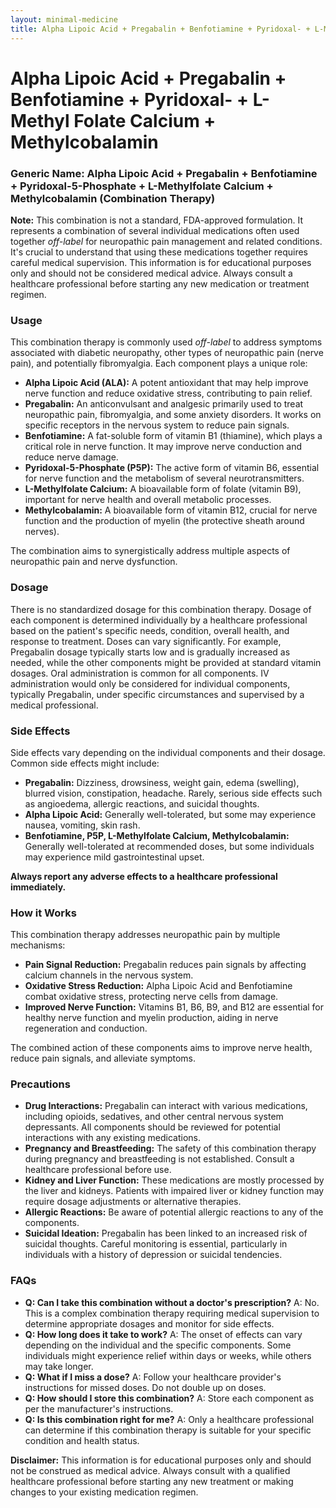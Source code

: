 ```yaml
---
layout: minimal-medicine
title: Alpha Lipoic Acid + Pregabalin + Benfotiamine + Pyridoxal- + L-Methyl Folate Calcium + Methylcobalamin
---
```


# Alpha Lipoic Acid + Pregabalin + Benfotiamine + Pyridoxal- + L-Methyl Folate Calcium + Methylcobalamin
### Generic Name:  Alpha Lipoic Acid + Pregabalin + Benfotiamine + Pyridoxal-5-Phosphate + L-Methylfolate Calcium + Methylcobalamin (Combination Therapy)


**Note:**  This combination is not a standard, FDA-approved formulation.  It represents a combination of several individual medications often used together *off-label* for neuropathic pain management and related conditions.  It's crucial to understand that using these medications together requires careful medical supervision.  This information is for educational purposes only and should not be considered medical advice.  Always consult a healthcare professional before starting any new medication or treatment regimen.


### Usage

This combination therapy is commonly used *off-label* to address symptoms associated with diabetic neuropathy, other types of neuropathic pain (nerve pain), and potentially fibromyalgia.  Each component plays a unique role:

* **Alpha Lipoic Acid (ALA):** A potent antioxidant that may help improve nerve function and reduce oxidative stress, contributing to pain relief.
* **Pregabalin:** An anticonvulsant and analgesic primarily used to treat neuropathic pain, fibromyalgia, and some anxiety disorders. It works on specific receptors in the nervous system to reduce pain signals.
* **Benfotiamine:** A fat-soluble form of vitamin B1 (thiamine), which plays a critical role in nerve function.  It may improve nerve conduction and reduce nerve damage.
* **Pyridoxal-5-Phosphate (P5P):** The active form of vitamin B6, essential for nerve function and the metabolism of several neurotransmitters.
* **L-Methylfolate Calcium:**  A bioavailable form of folate (vitamin B9), important for nerve health and overall metabolic processes.
* **Methylcobalamin:** A bioavailable form of vitamin B12, crucial for nerve function and the production of myelin (the protective sheath around nerves).

The combination aims to synergistically address multiple aspects of neuropathic pain and nerve dysfunction.


### Dosage

There is no standardized dosage for this combination therapy.  Dosage of each component is determined individually by a healthcare professional based on the patient's specific needs, condition, overall health, and response to treatment.  Doses can vary significantly.  For example, Pregabalin dosage typically starts low and is gradually increased as needed, while the other components might be provided at standard vitamin dosages.  Oral administration is common for all components.  IV administration would only be considered for individual components, typically Pregabalin, under specific circumstances and supervised by a medical professional.


### Side Effects

Side effects vary depending on the individual components and their dosage.  Common side effects might include:

* **Pregabalin:** Dizziness, drowsiness, weight gain, edema (swelling), blurred vision, constipation, headache.  Rarely, serious side effects such as angioedema, allergic reactions, and suicidal thoughts.
* **Alpha Lipoic Acid:**  Generally well-tolerated, but some may experience nausea, vomiting, skin rash.
* **Benfotiamine, P5P, L-Methylfolate Calcium, Methylcobalamin:**  Generally well-tolerated at recommended doses, but some individuals may experience mild gastrointestinal upset.

**Always report any adverse effects to a healthcare professional immediately.**


### How it Works

This combination therapy addresses neuropathic pain by multiple mechanisms:

* **Pain Signal Reduction:** Pregabalin reduces pain signals by affecting calcium channels in the nervous system.
* **Oxidative Stress Reduction:** Alpha Lipoic Acid and Benfotiamine combat oxidative stress, protecting nerve cells from damage.
* **Improved Nerve Function:** Vitamins B1, B6, B9, and B12 are essential for healthy nerve function and myelin production, aiding in nerve regeneration and conduction.

The combined action of these components aims to improve nerve health, reduce pain signals, and alleviate symptoms.


### Precautions

* **Drug Interactions:** Pregabalin can interact with various medications, including opioids, sedatives, and other central nervous system depressants.  All components should be reviewed for potential interactions with any existing medications.
* **Pregnancy and Breastfeeding:**  The safety of this combination therapy during pregnancy and breastfeeding is not established.  Consult a healthcare professional before use.
* **Kidney and Liver Function:**  These medications are mostly processed by the liver and kidneys. Patients with impaired liver or kidney function may require dosage adjustments or alternative therapies.
* **Allergic Reactions:**  Be aware of potential allergic reactions to any of the components.
* **Suicidal Ideation:** Pregabalin has been linked to an increased risk of suicidal thoughts.  Careful monitoring is essential, particularly in individuals with a history of depression or suicidal tendencies.


### FAQs

* **Q: Can I take this combination without a doctor's prescription?**  A: No. This is a complex combination therapy requiring medical supervision to determine appropriate dosages and monitor for side effects.
* **Q: How long does it take to work?** A: The onset of effects can vary depending on the individual and the specific components.  Some individuals might experience relief within days or weeks, while others may take longer.
* **Q: What if I miss a dose?** A: Follow your healthcare provider's instructions for missed doses.  Do not double up on doses.
* **Q: How should I store this combination?** A: Store each component as per the manufacturer's instructions.
* **Q: Is this combination right for me?** A: Only a healthcare professional can determine if this combination therapy is suitable for your specific condition and health status.

**Disclaimer:** This information is for educational purposes only and should not be construed as medical advice. Always consult with a qualified healthcare professional before starting any new treatment or making changes to your existing medication regimen.
